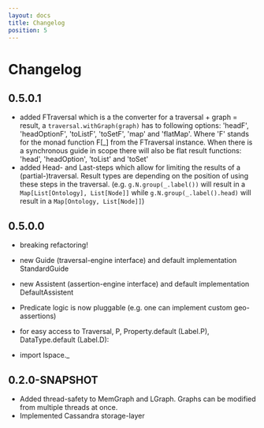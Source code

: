 ```yaml
---
layout: docs
title: Changelog
position: 5
---
```


# Changelog

## 0.5.0.1
*   added FTraversal which is a the converter for a traversal + graph = result, a ```traversal.withGraph(graph)``` has to following options: 
'headF', 'headOptionF', 'toListF', 'toSetF', 'map' and 'flatMap'. Where 'F' stands for the monad function F[_] from the FTraversal instance. 
When there is a synchronous guide in scope there will also be flat result functions: 'head', 'headOption', 'toList' and 'toSet'
*   added Head- and Last-steps which allow for limiting the results of a (partial-)traversal. 
Result types are depending on the position of using these steps in the traversal. (e.g. ```g.N.group(_.label())``` will result 
in a ```Map[List[Ontology], List[Node]]``` while ```g.N.group(_.label().head)``` will result in a ```Map[Ontology, List[Node]]```)

## 0.5.0.0
*   breaking refactoring!
*   new Guide (traversal-engine interface) and default implementation StandardGuide
*   new Assistent (assertion-engine interface) and default implementation DefaultAssistent
    
*   Predicate logic is now pluggable (e.g. one can implement custom geo-assertions)
    
*   for easy access to Traversal, P, Property.default (Label.P), DataType.default (Label.D):
*   import lspace._

## 0.2.0-SNAPSHOT
*   Added thread-safety to MemGraph and LGraph. Graphs can be modified from multiple threads at once.
*   Implemented Cassandra storage-layer
